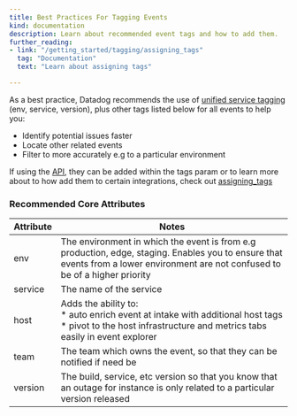 ```yaml
---
title: Best Practices For Tagging Events
kind: documentation
description: Learn about recommended event tags and how to add them.
further_reading:
- link: "/getting_started/tagging/assigning_tags"
  tag: "Documentation"
  text: "Learn about assigning tags"

---
```


As a best practice, Datadog recommends the use of [unified service tagging][1] (env, service, version), plus other tags listed below for all events to help you:
- Identify potential issues faster
- Locate other related events
- Filter to more accurately e.g to a particular environment

If using the [API][1], they can be added within the tags param or to learn more about to how add them to certain integrations, check out [assigning_tags][2]

### Recommended Core Attributes

| **Attribute** | **Notes**                                                                                                                                                                        |
|---------------|----------------------------------------------------------------------------------------------------------------------------------------------------------------------------------|
| env           | The environment in which the event is from e.g production, edge, staging. Enables you to ensure that events from a lower environment are not confused to be of a higher priority |
| service       | The name of the service                                                                                                                                                          |
| host          | Adds the ability to: <br>* auto enrich event at intake with additional host tags<br>* pivot to the host infrastructure and metrics tabs easily in event explorer                 |
| team          | The team which owns the event, so that they can be notified if need be                                                                                                           |
| version       | The build, service, etc version so that you know that an outage for instance is only related to a particular version released                                                    |                                            |

[1]: /getting_started/tagging/unified_service_tagging
[2]: /api/latest/events/#post-an-event
[3]: /getting_started/tagging/assigning_tags
